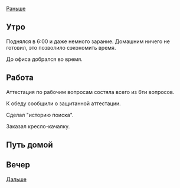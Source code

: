 [Раньше](2021.05.20.md)  
## Утро
Поднялся в 6:00 и даже немного зарание. Домашним ничего не готовил, это позволило сэкономить время.

До офиса добрался во время.
## Работа
Аттестация по рабочим вопросам состяла всего из 6ти вопросов.

К обеду сообщили о защитанной аттестации.

Сделал "историю поиска".

Заказал кресло-качалку.
## Путь домой
## Вечер

[Дальше](2021.05.22.md)
